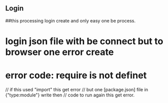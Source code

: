 ## Login 
##this processing login create and only easy one be process.
# login json file with be connect but to browser one error create
# error code: require is not definet
// if this used "import" this get error 
// but one [package.json] file in {"type:module"} write  then
// code to run again this get error.
